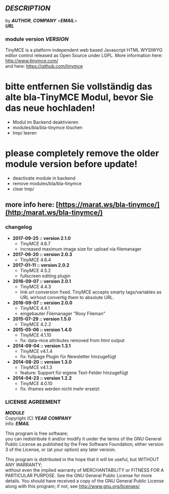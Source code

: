 ## ___DESCRIPTION___
by ___AUTHOR___, ___COMPANY___ <___EMAIL___>  
___URL___
### module version ___VERSION___

TinyMCE is a platform independent web based Javascript HTML WYSIWYG editor control released as Open Source under LGPL.
More information here: http://www.tinymce.com/  
and here: https://github.com/tinymce

#  bitte entfernen Sie vollständig das alte bla-TinyMCE Modul, bevor Sie das neue hochladen!
  * Modul im Backend deaktivieren
  * modules/bla/bla-tinymce löschen
  * tmp/ leeren
  
#  please completely remove the older module version before update!
  * deactivate module in backend
  * remove modules/bla/bla-tinymce
  * clear tmp/

## more info here: [https://marat.ws/bla-tinymce/](http:/marat.ws/bla-tinymce/)

### changelog
- **2017-09-25 :: version 2.1.0**
   - TinyMCE 4.6.7
   - increased maximum image size for upload via filemanager 
- **2017-06-20 :: version 2.0.3**
   - TinyMCE 4.6.4
- **2017-01-11 :: version 2.0.2**
   - TinyMCE 4.5.2
   - fullscreen editing plugin 
- **2016-09-07 :: version 2.0.1**
   - TinyMCE 4.4.3
   - link url conversion fixed. TinyMCE accepts smarty tags/variables as URL wirhout convertig them to absolute URL.
- **2016-09-07 :: version 2.0.0**
   - TinyMCE 4.4.1
   - eingebauter Filemanager "Roxy Fileman"
- **2015-07-29 :: version 1.5.0**
   - TinyMCE 4.2.2
- **2015-05-06 :: version 1.4.0**
   - TinyMCE 4.1.10
   - fix: data-mce attributes removed from html output
- **2014-09-04 :: version 1.3.1**
   - TinyMCE v4.1.4
   - fix: fullpage Plugin für Newsletter hinzugefügt
- **2014-08-20 :: version 1.3.0**
   - TinyMCE v4.1.3
   - feature: Support für eigene Text-Felder hinzugefügt
- **2014-04-23 :: version 1.2.2**
   - TinyMCE 4.0.10
   - fix: iframes werden nicht mehr ersetzt

### LICENSE AGREEMENT
   ___MODULE___  
   Copyright (C) ___YEAR___ ___COMPANY___  
   info:  ___EMAIL___  
  
   This program is free software;  
   you can redistribute it and/or modify it under the terms of the GNU General Public License as published by the Free Software Foundation;
   either version 3 of the License, or (at your option) any later version.
  
   This program is distributed in the hope that it will be useful, but WITHOUT ANY WARRANTY;  
   without even the implied warranty of MERCHANTABILITY or FITNESS FOR A PARTICULAR PURPOSE. See the GNU General Public License for more details.
   You should have received a copy of the GNU General Public License along with this program; if not, see <http://www.gnu.org/licenses/>
